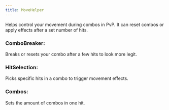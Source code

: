 ```yaml
---
title: MoveHelper
---
```

Helps control your movement during combos in PvP.
It can reset combos or apply effects after a set number of hits.

### ComboBreaker:
Breaks or resets your combo after a few hits to look more legit.

### HitSelection:
Picks specific hits in a combo to trigger movement effects.

### Combos:
Sets the amount of combos in one hit.